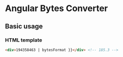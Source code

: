 # Angular Bytes Converter

## Basic usage
### HTML template
``` html
<div>194358463 | bytesFormat }}</div> <!-- 185.3 -->
```
